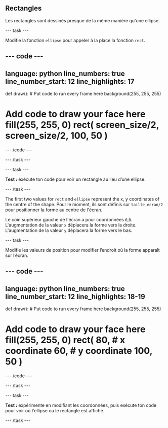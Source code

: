 ## Rectangles

Les rectangles sont dessinés presque de la même manière qu'une ellipse.

--- task ---

Modifie la fonction `ellipse` pour appeler à la place la fonction `rect`.

--- code ---
---
language: python line_numbers: true line_number_start: 12
line_highlights: 17
---

def draw(): # Put code to run every frame here background(255, 255, 255)  
# Add code to draw your face here fill(255, 255, 0) rect( screen_size/2, screen_size/2, 100, 50 )

--- /code ---

--- /task ---

--- task ---

**Test :** exécute ton code pour voir un rectangle au lieu d’une ellipse.

--- /task ---

The first two values for `rect` and `ellipse` represent the x, y coordinates of the centre of the shape. Pour le moment, ils sont définis sur `taille_ecran/2` pour positionner la forme au centre de l'écran.

Le coin supérieur gauche de l'écran a pour coordonnées `0`,`0`. L'augmentation de la valeur `x` déplacera la forme vers la droite. L'augmentation de la valeur `y` déplacera la forme vers le bas.


--- task ---

Modifie les valeurs de position pour modifier l’endroit où la forme apparaît sur l’écran.

--- code ---
---
language: python line_numbers: true line_number_start: 12
line_highlights: 18-19
---

def draw(): # Put code to run every frame here background(255, 255, 255)  
# Add code to draw your face here fill(255, 255, 0) rect( 80, # x coordinate 60, # y coordinate 100, 50 )

--- /code ---

--- /task ---

--- task ---

**Test :** expérimente en modifiant les coordonnées, puis exécute ton code pour voir où l'ellipse ou le rectangle est affiché.

--- /task ---
